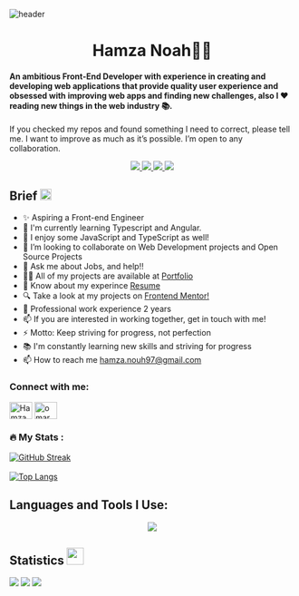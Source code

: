 ![header](https://capsule-render.vercel.app/api?type=waving&color=gradient&height=280&section=header&text=Hi%20there%20%F0%9F%91%8B&fontSize=90)

<h1 align="center">Hamza Noah👨‍💻</h1>



#### An ambitious Front-End Developer with experience in creating and developing web applications that provide quality user experience and obsessed with improving web apps and finding new challenges, also I ❤️ reading new things in the web industry 📚.


If you checked my repos and found something I need to correct, please tell me. I want to improve as much as it’s possible. I’m open to any collaboration.




<p align="center">
    <a href="https://codepen.io/hamza-nouh">
    <img src="https://img.shields.io/badge/-codepen-1C1C1C?style=for-the-badge&logo=codepen&logoColor=white" />
    </a>
    <a href="mailto:hamza.nouh97@gmail.com?subject=Email From GitHub Account">
    <img src="https://img.shields.io/badge/Gmail-D14836?style=for-the-badge&logo=gmail&logoColor=white" />
    </a>
    <a href="https://www.freecodecamp.org/fcc81f4a8d8-00ee-4434-a3a8-b5432098cd45">
    <img src="https://img.shields.io/badge/-freecodecamp-393939?style=for-the-badge&logo=freecodecamp&logoColor=white" />
    </a>
     <a href="https://www.linkedin.com/in/hamza-nouh-907246193/">
    <img src="https://img.shields.io/badge/-linkedin-%230966C2?style=for-the-badge&logo=linkedin&logoColor=white" />
    </a>
</p>

## Brief <img width="20" src="https://c.tenor.com/8McIGu0Tf_QAAAAi/fire-joypixels.gif" />
- ✨ Aspiring a Front-end Engineer 
- 🔭 I'm currently learning Typescript and Angular.
- 🌸 I enjoy some JavaScript and TypeScript as well!
- 👯 I’m looking to collaborate on Web Development projects and Open Source Projects
- 💬 Ask me about Jobs, and help!!
- 👨‍💻 All of my projects are available at <a href="https://hamza-noah.github.io/Portfolio/">Portfolio</a>
- 📄 Know about my experince <a href="https://docs.google.com/document/d/1_C9iDbTFrOrUvwKxgESrDQDx5WhMwl6Vfe2RXG02l6k/edit?usp=sharing" target="_blank">Resume</a>
- 🔍 Take a look at my projects on <a href="https://www.frontendmentor.io/profile/Hamza-Noah">Frontend Mentor!</a>
- 🐙 Professional  work experience 2 years
- 📫 If you are interested in working together, get in touch with me!
- ⚡ Motto: Keep striving for progress, not perfection
- 📚 I'm constantly learning new skills and striving for progress
- 📫 How to reach me hamza.nouh97@gmail.com
  

<h3 align="left">Connect with me:</h3>
<p align="left">
  <a href="https://www.linkedin.com/in/hamza-nouh-907246193/" target="blank"><img align="center" 
     src="https://raw.githubusercontent.com/rahuldkjain/github-profile-readme-generator/master/src/images/icons/Social/linked-in-alt.svg"
     alt="Hamza Nouh" height="30" width="40" /></a>
  <a href="https://twitter.com/hamzanouh197" target="blank"><img align="center" src="https://raw.githubusercontent.com/rahuldkjain/github-profile-readme-generator/master/src/images/icons/Social/twitter.svg" alt="omarwaleedzenh1" height="30" width="40" /></a> 
</p>
   

### :fire: My Stats :
[![GitHub Streak](http://github-readme-streak-stats.herokuapp.com?user=Hamza-Noah&theme=dark&background=000000)](https://git.io/streak-stats)<br><br>
[![Top Langs](https://github-readme-stats.vercel.app/api/top-langs/?username=Hamza-Noah&layout=compact&theme=vision-friendly-dark)](https://github.com/anuraghazra/github-readme-stats)

    
## Languages and Tools I Use:

<!--
<p align="left">
    <a href="https://www.w3.org/html/" target="_blank" rel="noreferrer"><img src="https://raw.githubusercontent.com/devicons/devicon/master/icons/html5/html5-original-wordmark.svg" alt="html5" width="50" height="50"/></a>
    <a href="https://www.w3schools.com/css/" target="_blank" rel="noreferrer"><img src="https://raw.githubusercontent.com/devicons/devicon/master/icons/css3/css3-original-wordmark.svg" alt="css3" width="50" height="50"/></a>
    <a href="https://getbootstrap.com" target="_blank" rel="noreferrer"><img src="https://raw.githubusercontent.com/devicons/devicon/master/icons/bootstrap/bootstrap-plain-wordmark.svg" alt="bootstrap" width="40" height="40"/></a>
    <a href="https://tailwindcss.com/" target="_blank" rel="noreferrer"><img src="https://www.vectorlogo.zone/logos/tailwindcss/tailwindcss-icon.svg" alt="tailwind" width="40" height="40"/>
    <a href="https://sass-lang.com" target="_blank" rel="noreferrer"><img src="https://raw.githubusercontent.com/devicons/devicon/master/icons/sass/sass-original.svg" alt="sass" width="40" height="40"/></a>
    <a href="https://developer.mozilla.org/en-US/docs/Web/JavaScript" target="_blank" rel="noreferrer"> <img src="https://raw.githubusercontent.com/devicons/devicon/master/icons/javascript/javascript-original.svg" alt="javascript" width="40" height="40"/> </a>
    <a href="https://www.typescriptlang.org/" target="_blank" rel="noreferrer"> <img src="https://raw.githubusercontent.com/devicons/devicon/master/icons/typescript/typescript-original.svg" alt="typescript" width="40" height="40"/> </a>
    <a href="https://git-scm.com/" target="_blank" rel="noreferrer"><img src="https://www.vectorlogo.zone/logos/git-scm/git-scm-icon.svg" alt="git" width="40" height="40"/></a>
    <a href="https://redux.js.org" target="_blank" rel="noreferrer"><img src="https://raw.githubusercontent.com/devicons/devicon/master/icons/redux/redux-original.svg" alt="redux" width="40" height="40"/></a>
    <a href="https://postman.com" target="_blank" rel="noreferrer"><img src="https://www.vectorlogo.zone/logos/getpostman/getpostman-icon.svg" alt="postman" width="40" height="40"/> </a>
    <a href="https://angular.io" target="_blank" rel="noreferrer"><img src="https://angular.io/assets/images/logos/angular/angular.svg" alt="angular" width="45" height="45"/> </a>
    <a href="https://reactjs.org/" target="_blank" rel="noreferrer"><img src="https://raw.githubusercontent.com/devicons/devicon/master/icons/react/react-original-wordmark.svg" alt="react" width="40" height="40"/></a>
    <a href="https://react-query.tanstack.com/" target="_blank" rel="noreferrer"><img src="https://seeklogo.com/images/R/react-query-logo-1340EA4CE9-seeklogo.com.png" alt="react" width="45" height="40"/></a>
    <a href="https://code.visualstudio.com/"><img src="https://cdn.jsdelivr.net/gh/devicons/devicon/icons/vscode/vscode-original.svg" alt="vscode" width="35" height="35"/>
    <a href=""><img height="40px" src="https://visualstudio.microsoft.com/wp-content/uploads/2021/10/Product-Icon.svg" alt=""/></a></a>
    <a href="https://www.figma.com/"><img src="https://cdn.jsdelivr.net/gh/devicons/devicon/icons/figma/figma-original.svg" alt="figma" width="30" height="35"/></a>
    <a href="https://www.photoshop.com/en" target="_blank" rel="noreferrer"><img src="https://raw.githubusercontent.com/devicons/devicon/master/icons/photoshop/photoshop-line.svg" alt="photoshop" width="40" height="40"/> </a>
    <a href="https://www.adobe.com/in/products/illustrator.html" target="_blank" rel="noreferrer"><img src="https://www.vectorlogo.zone/logos/adobe_illustrator/adobe_illustrator-icon.svg" alt="illustrator" width="40" height="40"/></a>
    <a href="https://www.adobe.com/in/products/xd.html" target="_blank" rel="noreferrer"><img src="https://seeklogo.com/images/A/adobe-xd-logo-64364E3A24-seeklogo.com.png" alt="xd" width="40" height="40"/></a>
    <a href="https://slack.com/"><img height="40p" src="https://upload.wikimedia.org/wikipedia/commons/d/d5/Slack_icon_2019.svg" alt="slack"></a> 
</p> 

-->

<p align="center">
  <a href="https://skillicons.dev">
    <img src="https://skillicons.dev/icons?i=js,ts,html,css,react,angular,sass,bootstrap,tailwind,redux,styledcomponents,vite,wordpress,vscode,visualstudio,postman,figma,git,github,photoshop,ai,xd&perline=6" />
  </a>
</p>

## Statistics <img width="30" src="https://c.tenor.com/LSHKMiRdLggAAAAi/statistics-trending-up.gif"/>

<a href="https://github.com/Hamza-Noah?tab=followers"><img src="https://img.shields.io/github/followers/zaher-aa?label=Followers&style=social"/></a>
<img src="https://img.shields.io/github/stars/Hamza-Noah?label=stars&style=social"/>
<img src="https://komarev.com/ghpvc/?username=Hamza-Noah"/>
